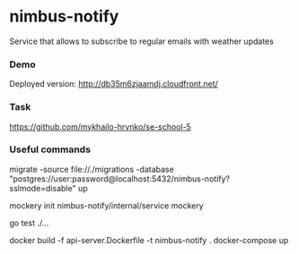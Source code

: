 # nimbus-notify
Service that allows to subscribe to regular emails with weather updates

### Demo
Deployed version: http://db35m6zjaamdj.cloudfront.net/

### Task
https://github.com/mykhailo-hrynko/se-school-5


### Useful commands
migrate -source file://./migrations -database "postgres://user:password@localhost:5432/nimbus-notify?sslmode=disable" up

mockery init nimbus-notify/internal/service
mockery

go test ./...

docker build -f api-server.Dockerfile -t nimbus-notify .
docker-compose up

